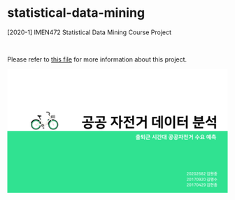 # statistical-data-mining
[2020-1] IMEN472 Statistical Data Mining Course Project

<br />

Please refer to [this file](https://github.com/hjkim811/2020-1_statistical-data-mining/blob/main/SDM%20Project%20Team%203.pdf) for more information about this project.

<p align="center">
  <img src="images/title.png" width="800">
</p>
